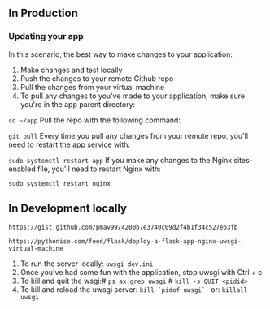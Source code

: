 ## In Production

### Updating your app
In this scenario, the best way to make changes to your application:

1) Make changes and test locally
2) Push the changes to your remote Github repo
3) Pull the changes from your virtual machine
4) To pull any changes to you've made to your application, make sure you're in the app parent directory:

```cd ~/app```
Pull the repo with the following command:

```git pull```
Every time you pull any changes from your remote repo, you'll need to restart the app service with:

```sudo systemctl restart app```
If you make any changes to the Nginx sites-enabled file, you'll need to restart Nginx with:

```sudo systemctl restart nginx```
## In Development locally 
```https://gist.github.com/pmav99/4200b7e3740c09d2f4b1f34c527eb3fb```

```https://pythonise.com/feed/flask/deploy-a-flask-app-nginx-uwsgi-virtual-machine```
1) To run the server locally: ```uwsgi dev.ini```
1) Once you've had some fun with the application, stop uwsgi with Ctrl + c
2) To kill and quit the wsgi:# ```ps ax|grep uwsgi```
                            # ```kill -s QUIT <pidid>```
3) To kill and reload the uwsgi server:  ```kill `pidof uwsgi` ``` or: ```killall uwsgi```
